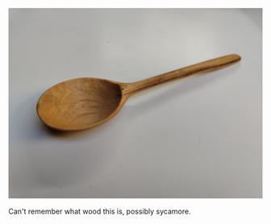![unknown_wood_tea_spoon](images/unknown_wood_tea_spoon.jpg)

Can't remember what wood this is, possibly sycamore.
